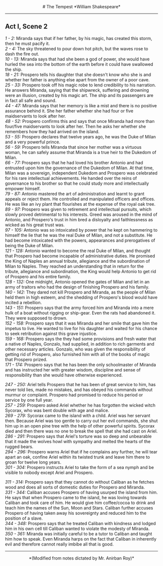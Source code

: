 <center>
# The Tempest
*William Shakespeare*

---
</center>

## Act I, Scene 2

*1 - 2:* Miranda says that if her father, by his magic, has created this storm, then he must pacify it.  
*2 - 4:* The sky threatened to pour down hot pitch, but the waves rose to dash the fire out.  
*10 - 13:* Miranda says that had she been a god of power, she would have hurled the sea into the bottom of the earth before it could have swallowed the ship.  
*18 - 21:* Prospero tells his daughter that she doesn't know who she is and whether her father is anything else apart from the owner of a poor cave.  
*25 - 33:* Prospero took off his magic robe to lend credibility to his narration. He answers Miranda, saying that the shipwreck, suffering and drowning were an illusion, created by his magic art. The ship and its passengers are in fact all safe and sound.  
*44 - 47:* Miranda says that her memory is like a mist and there is no positive assurance behind it. She her father whether she had four or five maidservants to look after her.  
*48 - 52:* Prospero confirms this and says that once Miranda had more than four/five maidservants to look after her. Then he asks her whether she remembers how they had arrived on the island.  
*53 - 55:* Prospero declares that twelve years ago, he was the Duke of Milan and a very powerful prince.  
*56 - 59:* Prospero tells Miranda that since her mother was a virtuous woman, he can safely assume that Miranda is a true heir to the Dukedom of Milan.  
*66 - 77:* Prospero says that he had loved his brother Antonio and had entrusted upon him the governance of the Dukedom of Milan. At that time, Milan was a sovereign, independent Dukedom and Prospero was celebrated for his rare intellectual achievements. He handed over the reins of governance to his brother so that he could study more and intellectually empower himself.  
*79 - 87:* Antonio mastered the art of administration and learnt to grant appeals or reject them. He controlled and manipulated officers and offices. He was like an ivy plant that flourishes at the expense of the royal oak tree.  
*89 - 97:* Prospero was given to retirement and intellectual pursuits, which slowly proved detrimental to his interests. Greed was aroused in the mind of Antonio, and Prospero's trust in him bred a disloyalty and faithlessness as wicked as his great trust was.  
*97 - 105:* Antonio was so intoxicated by power that he kept on hammering to himself the lie that he was the real Duke of Milan, and not a substitute. He had become intoxicated with the powers, appearances and prerogatives of being the Duke of Milan.  
*121 - 128:* Antonio wanted to become the real Duke of Milan, and thought that Prospero had become incapable of administrative duties. He promised the King of Naples an annual tribute, allegiance and the subordination of Milan to Naples. They reached an understanding that in return for the tribute, allegiance and subordination, the King would help Antonio to get rid of Prospero and his entire family.  
*128 - 132:* One midnight, Antonio opened the gates of Milan and let in an army of traitors who had the design of finishing Prospero and his family.  
*140 - 142:* They dared not kill Prospero and Miranda, as the people of Milan held them in high esteem, and the shedding of Prospero's blood would have incited a rebellion.  
*143 - 151:* Prospero says that the army forced him and Miranda into a mere hulk of a boat without rigging or ship-gear. Even the rats had abandoned it. They were supposed to drown.  
*152 - 158:* Prospero says that it was Miranda and her smile that gave him the impetus to live. He wanted to live for his daughter and waited for his chance to seek retribution against this grave injustice.  
*159 - 168:* Prospero says the they had some provisions and fresh water that a native of Naples, Gonzalo, had supplied, in addition to rich garments and other necessary articles. Gonzalo, who was given the responsibility of getting rid of Prospero, also furnished him with all of the books of magic that Prospero prized.  
*171 - 174:* Prospero says that he has been the only schoolmaster of Miranda and has instructed her with greater wisdom, discipline and sense of responsibility than she would have otherwise experienced.  

*247 - 250:* Ariel tells Prospero that he has been of great service to him, has never told lies, made no mistakes, and has obeyed his commands without murmur or complaint. Prospero had promised to reduce his period or service by one full year.  
*257 - 259:* Prospero asked Ariel whether he has forgotten the wicked witch Sycorax, who was bent double with age and malice.  
*269 - 279:* Sycorax came to the island with a child. Ariel was her servant then. Because Ariel was too gentle to carry out her evil commands, she shut him up in an open pine tree with the help of other powerful spirits. Sycorax died and then there was no one to break the spell that she had cast on Ariel.  
*286 - 291:* Prospero says that Ariel's torture was so deep and unbearable that it made the wolves howl with sympathy and melted the hearts of the rugged bears.  
*294 - 296:* Prospero warns Ariel that if he complains any further, he will tear apart an oak, confine Ariel within its twisted trunk and leave him there to groan for twelve long years.  
*301 - 304:* Prospero instructs Ariel to take the form of a sea nymph and be visible to nobody except Ariel and Prospero.  

*311 - 314:* Prospero says that they cannot do without Caliban as he fetches wood and does all sorts of domestic duties for Prospero and Miranda.  
*331 - 344:* Caliban accuses Prospero of having usurped the island from him. He says that when Prospero came to the island, he was loving towards Caliban and took care of him. He would give him coffee/cocoa to drink and teach him the names of the Sun, Moon and Stars. Caliban further accuses Prospero of having taken away his sovereignty and reduced him to the position of a slave.  
*344 - 348:* Prospero says that he treated Caliban with kindness and lodged him in his own cell till Caliban wanted to violate the modesty of Miranda.  
*350 - 361:* Miranda was initially careful to be a tutor to Caliban and taught him how to speak. Even Miranda harps on the fact that Caliban in inherently evil and therefore cannot really imbibe all that is good.  



---

<center>
*(Modified from notes dictated by Mr. Anirban Roy)*
</center>